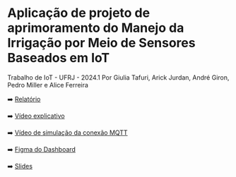 # Aplicação de projeto de aprimoramento do Manejo da Irrigação por Meio de Sensores Baseados em IoT
Trabalho de IoT - UFRJ - 2024.1
Por Giulia Tafuri, Arick Jurdan, André Giron, Pedro Miller e Alice Ferreira

➡️ [Relatório](https://drive.google.com/file/d/1mezXoh4nABm3ZrnoPK7zQRdjc9tkaAiF/view?usp=drive_link)

➡️ [Vídeo explicativo](https://www.youtube.com/watch?v=qHGadHZC_Dg)

➡️ [Vídeo de simulação da conexão MQTT](https://youtu.be/qf7StZvBsd0)

➡️ [Figma do Dashboard](https://www.figma.com/design/3AM8ze09GQPw2YzfN0RoMN/Dashboard---IOT?node-id=0-61&t=V9LapBhLe2iiT9X9-0)

➡️ [Slides](https://www.canva.com/design/DAGMAa753EM/lfN8P0dsr0NTrWz4UT1kfg/view?utm_content=DAGMAa753EM&utm_campaign=designshare&utm_medium=link&utm_source=editor)




